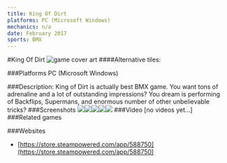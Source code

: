 ```yaml
---
title: King Of Dirt
platforms: PC (Microsoft Windows)
mechanics: n/a
date: February 2017
sports: BMX
---
```

#King Of Dirt
![game cover art](- "Logo Title Text 1")
####Alternative tiles:

###Platforms
PC (Microsoft Windows)

###Description:
King of Dirt is actually best BMX game. You want tons of adrenaline and a lot of outstanding impressions? You dream is performing of Backflips, Supermans, and enormous number of other unbelievable tricks?
###Screenshots
<a target="_blank" href="//images.igdb.com/igdb/image/upload/t_cover_big/d7qc3c5h3ofy0ac2s2o2.jpg"><img src="//images.igdb.com/igdb/image/upload/t_thumb/d7qc3c5h3ofy0ac2s2o2.jpg"/></a><a target="_blank" href="//images.igdb.com/igdb/image/upload/t_cover_big/mdvor888z4jmlre3ez6w.jpg"><img src="//images.igdb.com/igdb/image/upload/t_thumb/mdvor888z4jmlre3ez6w.jpg"/></a><a target="_blank" href="//images.igdb.com/igdb/image/upload/t_cover_big/nthjizpuerrjn66drh6r.jpg"><img src="//images.igdb.com/igdb/image/upload/t_thumb/nthjizpuerrjn66drh6r.jpg"/></a><a target="_blank" href="//images.igdb.com/igdb/image/upload/t_cover_big/jyvuv8eowvjmnh1gkeor.jpg"><img src="//images.igdb.com/igdb/image/upload/t_thumb/jyvuv8eowvjmnh1gkeor.jpg"/></a><a target="_blank" href="//images.igdb.com/igdb/image/upload/t_cover_big/icx1llvkytkw71lcd49t.jpg"><img src="//images.igdb.com/igdb/image/upload/t_thumb/icx1llvkytkw71lcd49t.jpg"/></a>
###Video
[no videos yet...]
###Related games

###Websites
* [https://store.steampowered.com/app/588750](https://store.steampowered.com/app/588750)
